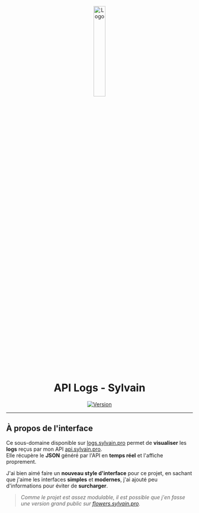 <div align="center">
  <a href="https://logs.sylvain.pro"><img src="https://logs.sylvain.pro/images/logo.png" alt="Logo" width="25%" height="auto"></a>

  # API Logs - Sylvain
  [![Version](https://custom-icon-badges.demolab.com/badge/Version%20:-v1.0.0-6479ee?logo=logs.sylvain.pro&labelColor=23272A)](https://github.com/20syldev/logs/releases/latest)
</div>

---

## À propos de l'interface
Ce sous-domaine disponible sur [logs.sylvain.pro](https://logs.sylvain.pro) permet de **visualiser** les **logs** reçus par mon API [api.sylvain.pro](https://api.sylvain.pro).  
Elle récupère le **JSON** généré par l'API en **temps réel** et l'affiche proprement.  

J'ai bien aimé faire un **nouveau style d'interface** pour ce projet, en sachant que j'aime les interfaces **simples** et **modernes**, j'ai ajouté peu d'informations pour éviter de **surcharger**.  
> *Comme le projet est assez modulable, il est possible que j'en fasse une version grand public sur [flowers.sylvain.pro](https://flowers.sylvain.pro).*
